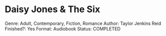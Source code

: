 # Daisy Jones & The Six

Genre: Adult, Contemporary, Fiction, Romance
Author: Taylor Jenkins Reid
Finished?: Yes
Format: Audiobook
Status: COMPLETED